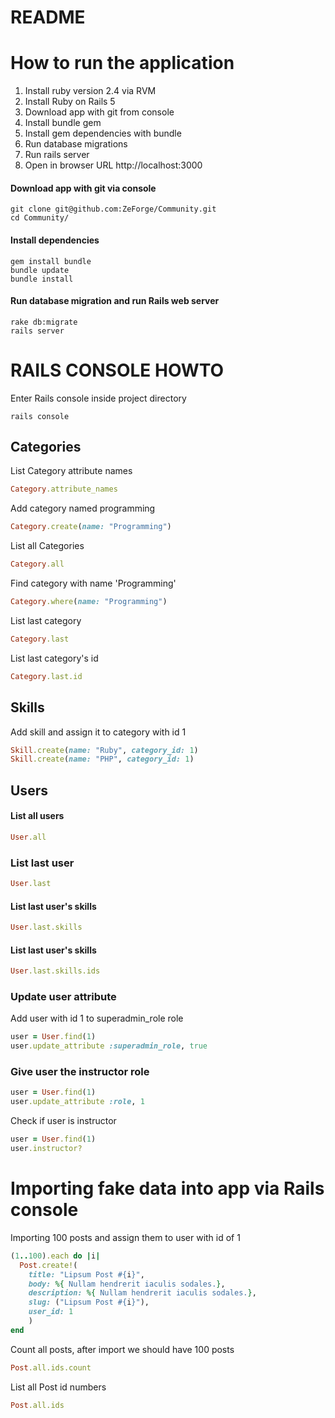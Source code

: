 # README

# How to run the application
1. Install ruby version 2.4 via RVM
2. Install Ruby on Rails 5
3. Download app with git from console
3. Install bundle gem
4. Install gem dependencies with bundle
5. Run database migrations
6. Run rails server
7. Open in browser URL http://localhost:3000

#### Download app with git via console
```console
git clone git@github.com:ZeForge/Community.git
cd Community/
```
#### Install dependencies
```console
gem install bundle
bundle update
bundle install
```
#### Run database migration and run Rails web server
```console
rake db:migrate
rails server
```

# RAILS CONSOLE HOWTO

Enter Rails console inside project directory
```console
rails console
```

## Categories

List Category attribute names
```ruby
Category.attribute_names
```

Add category named programming
```ruby
Category.create(name: "Programming")
```

List all Categories
```ruby
Category.all
```

Find category with name 'Programming'
```ruby
Category.where(name: "Programming")
```

List last category
```ruby
Category.last
```

List last category's id
```ruby
Category.last.id
```

## Skills

Add skill and assign it to category with id 1
```ruby
Skill.create(name: "Ruby", category_id: 1)
Skill.create(name: "PHP", category_id: 1)
```

## Users

#### List all users
```ruby
User.all
```

### List last user
```ruby
User.last
```

#### List last user's skills
```ruby
User.last.skills
```

####  List last user's skills
```ruby
User.last.skills.ids
```

### Update user attribute
Add user with id 1 to superadmin_role role
```ruby
user = User.find(1)
user.update_attribute :superadmin_role, true
```

### Give user the instructor role
```ruby
user = User.find(1)
user.update_attribute :role, 1
```
Check if user is instructor

```ruby
user = User.find(1)
user.instructor?
```

# Importing fake data into app via Rails console

Importing 100 posts and assign them to user with id of 1
```ruby
(1..100).each do |i|
  Post.create!(
    title: "Lipsum Post #{i}",
    body: %{ Nullam hendrerit iaculis sodales.},
    description: %{ Nullam hendrerit iaculis sodales.},
    slug: ("Lipsum Post #{i}"),
    user_id: 1
    )
end
```
Count all posts, after import we should have 100 posts
```ruby
Post.all.ids.count
```

List all Post id numbers
```ruby
Post.all.ids
```
